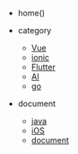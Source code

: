 - home()
- category
  - [Vue](Vue/)
  - [ionic](ionic/)
  - [Flutter](Flutter/)
  - [AI](AI/)
  - [go](go/)

- document
  - [java](java/)
  - [iOS](iOS/)
  - [document](document/)


  <!-- - [:us:, :uk:](/) -->
  <!-- - [:cn:](/zh-cn/) -->
  <!-- - [docsify 官网](https://docsify.js.org) -->